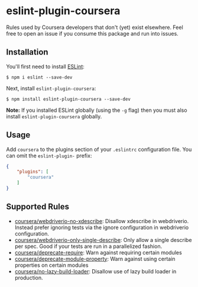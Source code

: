 # eslint-plugin-coursera

Rules used by Coursera developers that don't (yet) exist elsewhere. Feel free to open an issue
if you consume this package and run into issues.

## Installation

You'll first need to install [ESLint](http://eslint.org):

```
$ npm i eslint --save-dev
```

Next, install `eslint-plugin-coursera`:

```
$ npm install eslint-plugin-coursera --save-dev
```

**Note:** If you installed ESLint globally (using the `-g` flag) then you must also install `eslint-plugin-coursera` globally.

## Usage

Add `coursera` to the plugins section of your `.eslintrc` configuration file. You can omit the `eslint-plugin-` prefix:

```json
{
    "plugins": [
        "coursera"
    ]
}
```

## Supported Rules

* [coursera/webdriverio-no-xdescribe](docs/rules/webdriverio-no-xdescribe.md): Disallow xdescribe in webdriverio. Instead prefer ignoring tests via the ignore configuration in webdriverio configuration.
* [coursera/webdriverio-only-single-describe](docs/rules/webdriverio-only-single-describe.md): Only allow a single describe per spec. Good if your tests are run in a parallelized fashion.
* [coursera/deprecate-require](docs/rules/deprecate-require.md): Warn against requiring certain modules
* [coursera/deprecate-module-property](docs/rules/deprecate-module-property.md): Warn against using certain properties on certain modules
* [coursera/no-lazy-build-loader](docs/rules/no-lazy-build-loader.md): Disallow use of lazy build loader in production.




